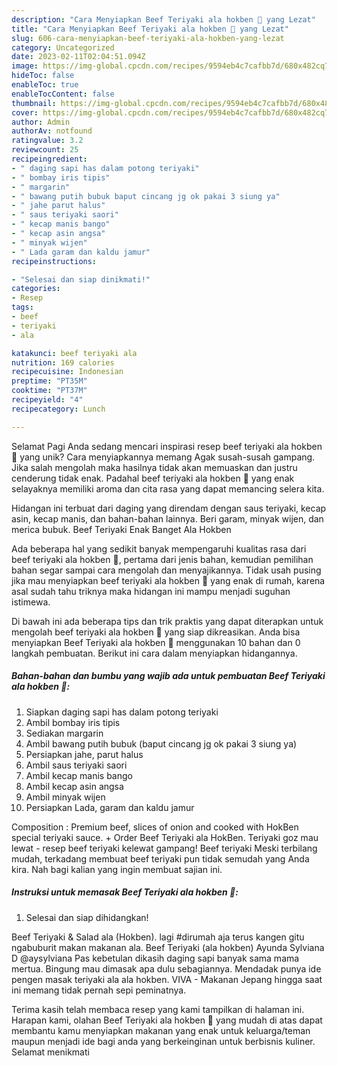 ```yaml
---
description: "Cara Menyiapkan Beef Teriyaki ala hokben 🌷 yang Lezat"
title: "Cara Menyiapkan Beef Teriyaki ala hokben 🌷 yang Lezat"
slug: 606-cara-menyiapkan-beef-teriyaki-ala-hokben-yang-lezat
category: Uncategorized
date: 2023-02-11T02:04:51.094Z
image: https://img-global.cpcdn.com/recipes/9594eb4c7cafbb7d/680x482cq70/beef-teriyaki-ala-hokben-foto-resep-utama.jpg
hideToc: false
enableToc: true
enableTocContent: false
thumbnail: https://img-global.cpcdn.com/recipes/9594eb4c7cafbb7d/680x482cq70/beef-teriyaki-ala-hokben-foto-resep-utama.jpg
cover: https://img-global.cpcdn.com/recipes/9594eb4c7cafbb7d/680x482cq70/beef-teriyaki-ala-hokben-foto-resep-utama.jpg
author: Admin
authorAv: notfound
ratingvalue: 3.2
reviewcount: 25
recipeingredient:
- " daging sapi has dalam potong teriyaki"
- " bombay iris tipis"
- " margarin"
- " bawang putih bubuk baput cincang jg ok pakai 3 siung ya"
- " jahe parut halus"
- " saus teriyaki saori"
- " kecap manis bango"
- " kecap asin angsa"
- " minyak wijen"
- " Lada garam dan kaldu jamur"
recipeinstructions:

- "Selesai dan siap dinikmati!"
categories:
- Resep
tags:
- beef
- teriyaki
- ala

katakunci: beef teriyaki ala 
nutrition: 169 calories
recipecuisine: Indonesian
preptime: "PT35M"
cooktime: "PT37M"
recipeyield: "4"
recipecategory: Lunch

---
```



Selamat Pagi Anda sedang mencari inspirasi resep beef teriyaki ala hokben 🌷 yang unik? Cara menyiapkannya memang Agak susah-susah gampang. Jika salah mengolah maka hasilnya tidak akan memuaskan dan justru cenderung tidak enak. Padahal beef teriyaki ala hokben 🌷 yang enak selayaknya memiliki aroma dan cita rasa yang dapat memancing selera kita.


Hidangan ini terbuat dari daging yang direndam dengan saus teriyaki, kecap asin, kecap manis, dan bahan-bahan lainnya. Beri garam, minyak wijen, dan merica bubuk. Beef Teriyaki Enak Banget Ala Hokben

Ada beberapa hal yang sedikit banyak mempengaruhi kualitas rasa dari beef teriyaki ala hokben 🌷, pertama dari jenis bahan, kemudian pemilihan bahan segar sampai cara mengolah dan menyajikannya. Tidak usah pusing jika mau menyiapkan beef teriyaki ala hokben 🌷 yang enak di rumah, karena asal sudah tahu triknya maka hidangan ini mampu menjadi suguhan istimewa.


Di bawah ini ada beberapa tips dan trik praktis yang dapat diterapkan untuk mengolah beef teriyaki ala hokben 🌷 yang siap dikreasikan. Anda bisa menyiapkan Beef Teriyaki ala hokben 🌷 menggunakan 10 bahan dan 0 langkah pembuatan. Berikut ini cara dalam menyiapkan hidangannya.

<!--inarticleads1-->

##### Bahan-bahan dan bumbu yang wajib ada untuk pembuatan Beef Teriyaki ala hokben 🌷:

1. Siapkan  daging sapi has dalam potong teriyaki
1. Ambil  bombay iris tipis
1. Sediakan  margarin
1. Ambil  bawang putih bubuk (baput cincang jg ok pakai 3 siung ya)
1. Persiapkan  jahe, parut halus
1. Ambil  saus teriyaki saori
1. Ambil  kecap manis bango
1. Ambil  kecap asin angsa
1. Ambil  minyak wijen
1. Persiapkan  Lada, garam dan kaldu jamur


Composition : Premium beef, slices of onion and cooked with HokBen special teriyaki sauce. + Order Beef Teriyaki ala HokBen. Teriyaki goz mau lewat - resep beef teriyaki kelewat gampang! Beef teriyaki Meski terbilang mudah, terkadang membuat beef teriyaki pun tidak semudah yang Anda kira. Nah bagi kalian yang ingin membuat sajian ini. 

<!--inarticleads2-->

##### Instruksi untuk memasak Beef Teriyaki ala hokben 🌷:


1. Selesai dan siap dihidangkan!

Beef Teriyaki &amp; Salad ala (Hokben). lagi #dirumah aja terus kangen gitu ngabuburit makan makanan ala. Beef Teriyaki (ala hokben) Ayunda Sylviana D @aysylviana Pas kebetulan dikasih daging sapi banyak sama mama mertua. Bingung mau dimasak apa dulu sebagiannya. Mendadak punya ide pengen masak teriyaki ala ala hokben. VIVA - Makanan Jepang hingga saat ini memang tidak pernah sepi peminatnya. 

Terima kasih telah membaca resep yang kami tampilkan di halaman ini. Harapan kami, olahan Beef Teriyaki ala hokben 🌷 yang mudah di atas dapat membantu kamu menyiapkan makanan yang enak untuk keluarga/teman maupun menjadi ide bagi anda yang berkeinginan untuk berbisnis kuliner. Selamat menikmati
